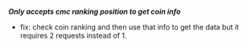 **_Only accepts cmc ranking position to get coin info_**

- fix: check coin ranking and then use that info to get the data but it requires 2 requests instead of 1.
